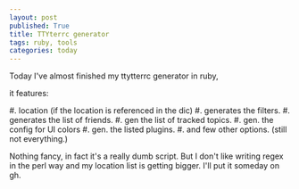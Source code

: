 ```yaml
---
layout: post
published: True
title: TTYterrc generator
tags: ruby, tools
categories: today
---
```


Today I've almost finished my ttytterrc generator in ruby, 

it features:

#. location (if the location is referenced in the dic)
#. generates the filters.
#. generates the list of friends.
#. gen the list of tracked topics.
#. gen. the config for UI colors
#. gen. the listed plugins.
#. and few other options. (still not everything.)

Nothing fancy, in fact it's a really dumb script. But I don't like writing regex in the perl way and my location list is getting bigger.
I'll put it someday on gh.

